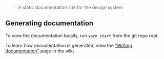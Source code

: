 > A static documentation site for the design system

## Generating documentation

To view the documentation locally, run `yarn start` from the git repo root.

To learn how documentation is generated, view the ["Writing documentation"](https://github.com/CMSgov/design-system/wiki/writing-documentation) page in the wiki.
